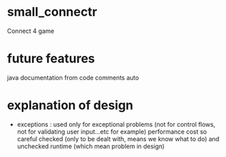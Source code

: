 # small_connectr
Connect 4 game




# future features

java documentation from code comments auto


# explanation of design

- exceptions : used only for exceptional problems (not for control flows, not for validating user input...etc for example)
performance cost so careful
checked (only to be dealt with, means we know what to do) and unchecked runtime (which mean problem in design)